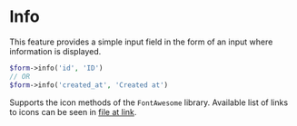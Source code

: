 # Info

This feature provides a simple input field in the form of an input where information is displayed.
```php
$form->info('id', 'ID')
// OR
$form->info('created_at', 'Created at')
```
Supports the icon methods of the `FontAwesome` library. Available list of links to icons can be seen in [file at link](https://github.com/bfg-s/admin/blob/master/src/Traits/FontAwesome.php).
